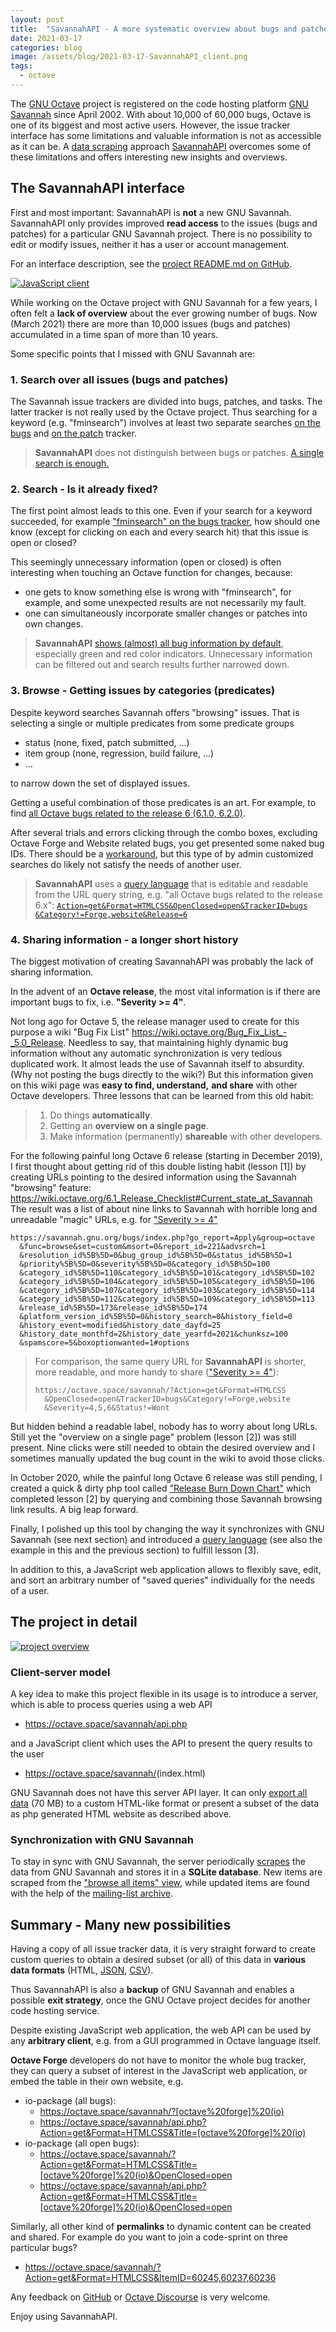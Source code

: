 ```yaml
---
layout: post
title:  "SavannahAPI - A more systematic overview about bugs and patches"
date: 2021-03-17
categories: blog
image: /assets/blog/2021-03-17-SavannahAPI_client.png
tags:
  - octave
---
```


The [GNU Octave](https://octave.org) project is registered on the code hosting
platform [GNU Savannah](https://savannah.gnu.org/) since April 2002.
With about 10,000 of 60,000 bugs,
Octave is one of its biggest and most active users.
However, the issue tracker interface has some limitations
and valuable information is not as accessible as it can be.
A [data scraping](https://en.wikipedia.org/wiki/Web_scraping) approach
[SavannahAPI](https://github.com/gnu-octave/SavannahAPI)
overcomes some of these limitations
and offers interesting new insights and overviews.


## The SavannahAPI interface

First and most important: SavannahAPI is **not** a new GNU Savannah.
SavannahAPI only provides improved **read access** to the issues
(bugs and patches) for a particular GNU Savannah project.
There is no possibility to edit or modify issues,
neither it has a user or account management.

For an interface description, see the
[project README.md on GitHub](https://github.com/gnu-octave/SavannahAPI).

[![JavaScript client](/assets/blog/2021-03-17-SavannahAPI_client.png)](https://octave.space/savannah/)

While working on the Octave project with GNU Savannah for a few years,
I often felt a **lack of overview** about the ever growing number of bugs.
Now (March 2021) there are more than 10,000 issues (bugs and patches)
accumulated in a time span of more than 10 years.

Some specific points that I missed with GNU Savannah are:


### 1. Search over all issues (bugs and patches)

The Savannah issue trackers are divided into bugs, patches, and tasks.
The latter tracker is not really used by the Octave project.
Thus searching for a keyword (e.g. "fminsearch")
involves at least two separate searches
[on the bugs](https://savannah.gnu.org/search/?Search=Search&words=fminsearch&type_of_search=bugs&only_group_id=1925&exact=1&max_rows=25#options)
and
[on the patch](https://savannah.gnu.org/search/?Search=Search&words=fminsearch&type_of_search=patch&only_group_id=1925&exact=1&max_rows=25#options)
tracker.

> **SavannahAPI** does not distinguish between bugs or patches.
> [A single search is enough.](https://octave.space/savannah/?Action=get&Format=HTMLCSS&OrderBy=TrackerID,!ItemID&Keywords=fminsearch)


### 2. Search - Is it already fixed?

The first point almost leads to this one.
Even if your search for a keyword succeeded, for example
["fminsearch" on the bugs tracker](https://savannah.gnu.org/search/?Search=Search&words=fminsearch&type_of_search=bugs&only_group_id=1925&exact=1&max_rows=25#options),
how should one know (except for clicking on each and every search hit)
that this issue is open or closed?

This seemingly unnecessary information (open or closed) is often interesting
when touching an Octave function for changes, because:
- one gets to know something else is wrong with "fminsearch", for example,
  and some unexpected results are not necessarily my fault.
- one can simultaneously incorporate smaller changes or patches into own changes.

> **SavannahAPI**
> [shows (almost) all bug information by default](https://octave.space/savannah/?Action=get&Format=HTMLCSS&OrderBy=TrackerID,!ItemID&Keywords=fminsearch),
> especially green and red color indicators.
> Unnecessary information can be filtered out and search results
> further narrowed down.

### 3. Browse - Getting issues by categories (predicates)

Despite keyword searches Savannah offers "browsing" issues.
That is selecting a single or multiple predicates from some predicate groups

- status (none, fixed, patch submitted, ...)
- item group (none, regression, build failure, ...)
- ...

to narrow down the set of displayed issues.

Getting a useful combination of those predicates is an art.
For example, to find
[all Octave bugs related to the release 6 (6.1.0, 6.2.0)](https://savannah.gnu.org/bugs/index.php?go_report=Apply&group=octave&func=browse&set=custom&msort=0&report_id=221&advsrch=1&resolution_id%5B%5D=0&bug_group_id%5B%5D=0&status_id%5B%5D=1&priority%5B%5D=0&severity%5B%5D=0&category_id%5B%5D=100&category_id%5B%5D=110&category_id%5B%5D=101&category_id%5B%5D=102&category_id%5B%5D=104&category_id%5B%5D=105&category_id%5B%5D=106&category_id%5B%5D=107&category_id%5B%5D=103&category_id%5B%5D=114&category_id%5B%5D=112&category_id%5B%5D=109&category_id%5B%5D=113&release_id%5B%5D=173&release_id%5B%5D=174&platform_version_id%5B%5D=0&history_search=0&history_field=0&history_event=modified&history_date_dayfd=25&history_date_monthfd=2&history_date_yearfd=2021&chunksz=100&spamscore=5&boxoptionwanted=1#options).

After several trials and errors clicking through the combo boxes,
excluding Octave Forge and Website related bugs,
you get presented some naked bug IDs.
There should be a [workaround](https://savannah.nongnu.org/support/?110340),
but this type of by admin customized searches do likely not satisfy the needs
of another user.

> **SavannahAPI** uses a
> [query language](https://github.com/gnu-octave/SavannahAPI#api-parameter-syntax-and-grammar)
> that is editable and readable from the URL query string,
> e.g. "all Octave bugs related to the release 6.x":
> [`Action=get&Format=HTMLCSS&OpenClosed=open&TrackerID=bugs` `&Category!=Forge,website&Release=6`](https://octave.space/savannah/?Action=get&Format=HTMLCSS&OpenClosed=open&TrackerID=bugs&Category!=Forge,website&Release=6)


### 4. Sharing information - a longer short history

The biggest motivation of creating SavannahAPI was probably the lack of
sharing information.

In the advent of an **Octave release**,
the most vital information is if there are important bugs to fix,
i.e. **"Severity >= 4"**.

Not long ago for Octave 5, the release manager used to create for this purpose
a wiki "Bug Fix List" <https://wiki.octave.org/Bug_Fix_List_-_5.0_Release>.
Needless to say, that maintaining highly dynamic bug information
without any automatic synchronization is very tedious duplicated work.
It almost leads the use of Savannah itself to absurdity.
(Why not posting the bugs directly to the wiki?)
But this information given on this wiki page was **easy to find, understand,**
**and share** with other Octave developers.
Three lessons that can be learned from this old habit:

> 1. Do things **automatically**.
> 2. Getting an **overview on a single page**.
> 3. Make information (permanently) **shareable** with other developers.

For the following painful long Octave 6 release (starting in December 2019),
I first thought about getting rid of this double listing habit (lesson [1])
by creating URLs pointing to the desired information using
the Savannah "browsing" feature:
<https://wiki.octave.org/6.1_Release_Checklist#Current_state_at_Savannah>
The result was a list of about nine links to Savannah
with horrible long and unreadable "magic" URLs,
e.g. for
["Severity >= 4"](https://savannah.gnu.org/bugs/index.php?go_report=Apply&group=octave&func=browse&set=custom&msort=0&report_id=101&advsrch=1&status_id%5B%5D=1&resolution_id%5B%5D=100&resolution_id%5B%5D=1&resolution_id%5B%5D=102&resolution_id%5B%5D=103&resolution_id%5B%5D=10&resolution_id%5B%5D=9&resolution_id%5B%5D=4&resolution_id%5B%5D=11&resolution_id%5B%5D=8&resolution_id%5B%5D=6&resolution_id%5B%5D=7&resolution_id%5B%5D=2&submitted_by%5B%5D=0&assigned_to%5B%5D=0&category_id%5B%5D=100&category_id%5B%5D=110&category_id%5B%5D=101&category_id%5B%5D=102&category_id%5B%5D=104&category_id%5B%5D=105&category_id%5B%5D=106&category_id%5B%5D=107&category_id%5B%5D=103&category_id%5B%5D=114&category_id%5B%5D=112&category_id%5B%5D=109&bug_group_id%5B%5D=0&severity%5B%5D=7&severity%5B%5D=8&severity%5B%5D=9&priority%5B%5D=0&summary=&details=&sumORdet=0&history_search=0&history_field=0&history_event=modified&history_date_dayfd=10&history_date_monthfd=12&history_date_yearfd=2019&chunksz=100&spamscore=5&boxoptionwanted=1#options)
```
https://savannah.gnu.org/bugs/index.php?go_report=Apply&group=octave
  &func=browse&set=custom&msort=0&report_id=221&advsrch=1
  &resolution_id%5B%5D=0&bug_group_id%5B%5D=0&status_id%5B%5D=1
  &priority%5B%5D=0&severity%5B%5D=0&category_id%5B%5D=100
  &category_id%5B%5D=110&category_id%5B%5D=101&category_id%5B%5D=102
  &category_id%5B%5D=104&category_id%5B%5D=105&category_id%5B%5D=106
  &category_id%5B%5D=107&category_id%5B%5D=103&category_id%5B%5D=114
  &category_id%5B%5D=112&category_id%5B%5D=109&category_id%5B%5D=113
  &release_id%5B%5D=173&release_id%5B%5D=174
  &platform_version_id%5B%5D=0&history_search=0&history_field=0
  &history_event=modified&history_date_dayfd=25
  &history_date_monthfd=2&history_date_yearfd=2021&chunksz=100
  &spamscore=5&boxoptionwanted=1#options
```

> For comparison,
> the same query URL for **SavannahAPI** is shorter, more readable,
> and more handy to share
> (["Severity >= 4"](https://octave.space/savannah/?Action=get&Format=HTMLCSS&OpenClosed=open&TrackerID=bugs&Category!=Forge,website&Severity=4,5,6&Status!=Wont)):
> ```
> https://octave.space/savannah/?Action=get&Format=HTMLCSS
>   &OpenClosed=open&TrackerID=bugs&Category!=Forge,website
>   &Severity=4,5,6&Status!=Wont
> ```

But hidden behind a readable label, nobody has to worry about long URLs.
Still yet the "overview on a single page" problem (lesson [2])
was still present.
Nine clicks were still needed to obtain the desired overview
and I sometimes manually updated the bug count in the wiki
to avoid those clicks.

In October 2020,
while the painful long Octave 6 release was still pending,
I created a quick & dirty php tool called
["Release Burn Down Chart"](https://octave.discourse.group/t/remaining-items-for-the-6-1-release/350)
which completed lesson [2] by querying and combining
those Savannah browsing link results.
A big leap forward.

Finally, I polished up this tool by changing the way it synchronizes with
GNU Savannah (see next section) and introduced a
[query language](https://github.com/gnu-octave/SavannahAPI#api-parameter-syntax-and-grammar)
(see also the example in this and the previous section) to fulfill lesson [3].

In addition to this, a JavaScript web application allows to
flexibly save, edit, and sort an arbitrary number of "saved queries"
individually for the needs of a user.


## The project in detail

[![project overview](/assets/blog/2021-03-17-project_overview_thumb.jpg)](https://raw.githubusercontent.com/gnu-octave/SavannahAPI/main/doc/project_overview.jpg)

### Client-server model

A key idea to make this project flexible in its usage is to introduce a server,
which is able to process queries using a web API

- <https://octave.space/savannah/api.php>

and a JavaScript client which uses the API to present the query results
to the user

- <https://octave.space/savannah/>(index.html)

GNU Savannah does not have this server API layer.
It can only
[export all data](https://savannah.gnu.org/bugs/export.php?group=octave)
(70 MB) to a custom HTML-like format
or present a subset of the data as php generated HTML website
as described above.


### Synchronization with GNU Savannah

To stay in sync with GNU Savannah,
the server periodically [scrapes](https://en.wikipedia.org/wiki/Web_scraping)
the data from GNU Savannah and stores it in a **SQLite database**.
New items are scraped from the
["browse all items" view](https://savannah.gnu.org/bugs/?group=octave),
while updated items are found with the help of the
[mailing-list archive](https://lists.gnu.org/archive/html/octave-bug-tracker/).


## Summary - Many new possibilities

Having a copy of all issue tracker data,
it is very straight forward to create custom queries to obtain
a desired subset (or all) of this data in **various data formats** (HTML,
[JSON](https://en.wikipedia.org/wiki/JSON),
[CSV](https://en.wikipedia.org/wiki/Comma-separated_values)).

Thus SavannahAPI is also a **backup** of GNU Savannah
and enables a possible **exit strategy**,
once the GNU Octave project decides for another code hosting service.

Despite existing JavaScript web application,
the web API can be used by any **arbitrary client**,
e.g. from a GUI programmed in Octave language itself.

**Octave Forge** developers do not have to monitor the whole bug tracker,
they can query a subset of interest in the JavaScript web application,
or embed the table in their own website, e.g.

- io-package (all bugs):
  - <https://octave.space/savannah/?[octave%20forge]%20(io)>
  - <https://octave.space/savannah/api.php?Action=get&Format=HTMLCSS&Title=[octave%20forge]%20(io)>
- io-package (all open bugs):
  - <https://octave.space/savannah/?Action=get&Format=HTMLCSS&Title=[octave%20forge]%20(io)&OpenClosed=open>
  - <https://octave.space/savannah/api.php?Action=get&Format=HTMLCSS&Title=[octave%20forge]%20(io)&OpenClosed=open>

Similarly, all other kind of **permalinks** to dynamic content can be created
and shared.
For example do you want to join a code-sprint on three particular bugs?
- <https://octave.space/savannah/?Action=get&Format=HTMLCSS&ItemID=60245,60237,60236>

Any feedback on [GitHub](https://github.com/gnu-octave/SavannahAPI) or
[Octave Discourse](https://octave.discourse.group/) is very welcome.

Enjoy using SavannahAPI.
